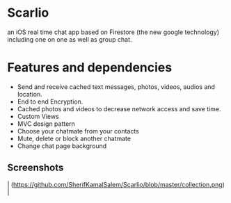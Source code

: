 # Scarlio
an iOS real time chat app based on Firestore (the new google technology) including one on one as well as group chat.

# Features and dependencies

- Send and receive cached text messages, photos, videos, audios and location.
- End to end Encryption.
- Cached photos and videos to decrease network access and save time.
- Custom Views
- MVC design pattern
- Choose your chatmate from your contacts
- Mute, delete or block another chatmate
- Change chat page background


## Screenshots
| (https://github.com/SherifKamalSalem/Scarlio/blob/master/collection.png) |
